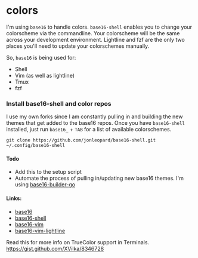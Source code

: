 # colors

I'm using `base16` to handle colors. `base16-shell` enables you to change your
colorscheme via the commandline. Your colorscheme will be the same across
your development environment. Lightline and fzf are the only two places you'll need to update your colorschemes manually.

So, `base16` is being used for:
- Shell
- Vim (as well as lightline) 
- Tmux
- fzf

### Install base16-shell and color repos
I use my own forks since I am constantly pulling in and building the new themes
that get added to the base16 repos. Once you have `base16-shell` installed, just run `base16_` + `TAB` for a list of available colorschemes. 


```
git clone https://github.com/jonleopard/base16-shell.git ~/.config/base16-shell
```

#### Todo
- Add this to the setup script
- Automate the process of pulling in/updating new base16 themes. I'm using [base16-builder-go](https://github.com/belak/base16-builder-go)



#### Links:
- [base16](https://github.com/chriskempson/base16)
- [base16-shell](https://github.com/jonleopard/base16-shell)
- [base16-vim](https://github.com/jonleopard/base16-vim)
- [base16-vim-lightline](https://github.com/jonleopard/base16-vim-lightline)


Read this for more info on TrueColor support in Terminals.
https://gist.github.com/XVilka/8346728
